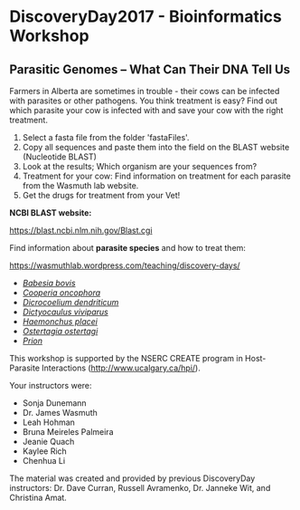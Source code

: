 # DiscoveryDay2017 - Bioinformatics Workshop

## Parasitic Genomes – What Can Their DNA Tell Us

Farmers in Alberta are sometimes in trouble - their cows can be infected with parasites or other pathogens. You think treatment is easy? 
Find out which parasite your cow is infected with and save your cow with the right treatment.


1. Select a fasta file from the folder 'fastaFiles'. 
2. Copy all sequences and paste them into the field on the BLAST website (Nucleotide BLAST)
3. Look at the results; Which organism are your sequences from? 
4. Treatment for your cow: Find information on treatment for each parasite from the Wasmuth lab website. 
5. Get the drugs for treatment from your Vet! 


**NCBI BLAST website:** 

https://blast.ncbi.nlm.nih.gov/Blast.cgi



Find information about **parasite species** and how to treat them: 

https://wasmuthlab.wordpress.com/teaching/discovery-days/

- [*Babesia bovis*](https://wasmuthlab.wordpress.com/teaching/discovery-days/babesia-bovis/)
- [*Cooperia oncophora*](https://wasmuthlab.wordpress.com/teaching/discovery-days/cooperia-oncophora/)
- [*Dicrocoelium dendriticum*](https://wasmuthlab.wordpress.com/teaching/discovery-days/dicrocoelium-dendriticum/)
- [*Dictyocaulus viviparus*](https://wasmuthlab.wordpress.com/teaching/discovery-days/dictyocaulus-viviparus/)
- [*Haemonchus placei*](https://wasmuthlab.wordpress.com/teaching/discovery-days/haemonchus-placei/)
- [*Ostertagia ostertagi*](https://wasmuthlab.wordpress.com/teaching/discovery-days/ostertagia-ostertagi/)
- [*Prion*](https://wasmuthlab.wordpress.com/teaching/discovery-days/prions/)

This workshop is supported by the NSERC CREATE program in Host-Parasite Interactions (http://www.ucalgary.ca/hpi/).

Your instructors were:
- Sonja Dunemann
- Dr. James Wasmuth
- Leah Hohman 
- Bruna Meireles Palmeira
- Jeanie Quach
- Kaylee Rich
- Chenhua Li

The material was created and provided by previous DiscoveryDay instructors:
Dr. Dave Curran, Russell Avramenko, Dr. Janneke Wit, and Christina Amat.  
